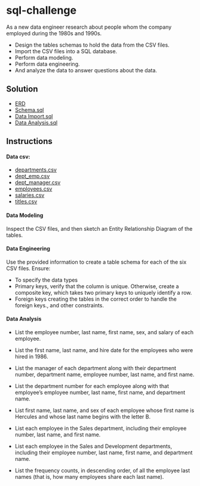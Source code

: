 # sql-challenge
As a new data engineer research about people whom the company employed during the 1980s and 1990s. 
- Design the tables schemas to hold the data from the CSV files.
- Import the CSV files into a SQL database.
- Perform data modeling.
- Perform data engineering.
- And analyze the data to answer questions about the data.

## Solution
- [ERD](https://github.com/Saurabh-Lakhanpal/sql-challenge/blob/main/employees_db_erd.png)
- [Schema.sql](https://github.com/Saurabh-Lakhanpal/sql-challenge/blob/main/employees_db_schema.sql)
- [Data Import.sql](https://github.com/Saurabh-Lakhanpal/sql-challenge/blob/main/employee_db_data_import.sql)
- [Data Analysis.sql](https://github.com/Saurabh-Lakhanpal/sql-challenge/blob/main/employees_db_data_analysis.sql)

## Instructions

#### Data csv:
- [departments.csv](https://github.com/Saurabh-Lakhanpal/sql-challenge/blob/main/data/departments.csv)
- [dept_emp.csv](https://github.com/Saurabh-Lakhanpal/sql-challenge/blob/main/data/departments.csv)
- [dept_manager.csv](https://github.com/Saurabh-Lakhanpal/sql-challenge/blob/main/data/departments.csv)
- [employees.csv](https://github.com/Saurabh-Lakhanpal/sql-challenge/blob/main/data/employees.csv)
- [salaries.csv](https://github.com/Saurabh-Lakhanpal/sql-challenge/blob/main/data/salaries.csv)
- [titles.csv](https://github.com/Saurabh-Lakhanpal/sql-challenge/blob/main/data/titles.csv)

#### Data Modeling
Inspect the CSV files, and then sketch an Entity Relationship Diagram of the tables.

#### Data Engineering
Use the provided information to create a table schema for each of the six CSV files. Ensure:
- To specify the data types
- Primary keys, verify that the column is unique. Otherwise, create a composite key, which takes two primary keys to uniquely identify a row.
- Foreign keys creating the tables in the correct order to handle the foreign keys., and other constraints.

#### Data Analysis
- List the employee number, last name, first name, sex, and salary of each employee.

- List the first name, last name, and hire date for the employees who were hired in 1986.

- List the manager of each department along with their department number, department name, employee number, last name, and first name.

- List the department number for each employee along with that employee’s employee number, last name, first name, and department name.

- List first name, last name, and sex of each employee whose first name is Hercules and whose last name begins with the letter B.

- List each employee in the Sales department, including their employee number, last name, and first name.

- List each employee in the Sales and Development departments, including their employee number, last name, first name, and department name.

- List the frequency counts, in descending order, of all the employee last names (that is, how many employees share each last name).